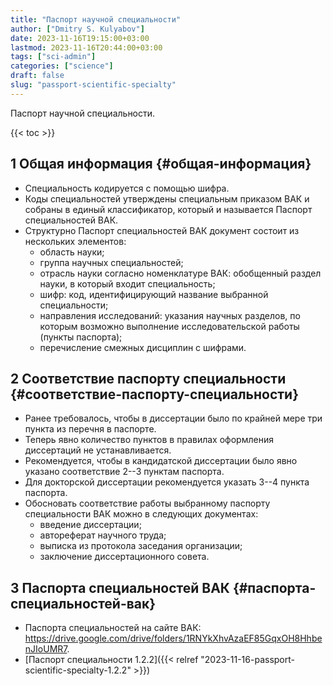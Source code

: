 ```yaml
---
title: "Паспорт научной специальности"
author: ["Dmitry S. Kulyabov"]
date: 2023-11-16T19:15:00+03:00
lastmod: 2023-11-16T20:44:00+03:00
tags: ["sci-admin"]
categories: ["science"]
draft: false
slug: "passport-scientific-specialty"
---
```


Паспорт научной специальности.

<!--more-->

{{< toc >}}


## <span class="section-num">1</span> Общая информация {#общая-информация}

-   Специальность кодируется с помощью шифра.
-   Коды специальностей утверждены специальным приказом ВАК и собраны в единый классификатор, который и называется Паспорт специальностей ВАК.
-   Структурно Паспорт специальностей ВАК документ состоит из нескольких элементов:
    -   область науки;
    -   группа научных специальностей;
    -   отрасль науки согласно номенклатуре ВАК: обобщенный раздел науки, в который входит специальность;
    -   шифр: код, идентифицирующий название выбранной специальности;
    -   направления исследований: указания научных разделов, по которым возможно выполнение исследовательской работы (пункты паспорта);
    -   перечисление смежных дисциплин с шифрами.


## <span class="section-num">2</span> Соответствие паспорту специальности {#соответствие-паспорту-специальности}

-   Ранее требовалось, чтобы в диссертации было по крайней мере три пункта из перечня в паспорте.
-   Теперь явно количество пунктов в правилах оформления диссертаций не устанавливается.
-   Рекомендуется, чтобы в кандидатской диссертации было явно указано соответствие 2--3 пунктам паспорта.
-   Для докторской диссертации рекомендуется указать 3--4 пункта паспорта.
-   Обосновать соответствие работы выбранному паспорту специальности ВАК можно в следующих документах:
    -   введение диссертации;
    -   автореферат научного труда;
    -   выписка из протокола заседания организации;
    -   заключение диссертационного совета.


## <span class="section-num">3</span> Паспорта специальностей ВАК {#паспорта-специальностей-вак}

-   Паспорта специальностей на сайте ВАК: <https://drive.google.com/drive/folders/1RNYkXhvAzaEF85GqxOH8HhbenJIoUMR7>.
-   [Паспорт специальности 1.2.2]({{< relref "2023-11-16-passport-scientific-specialty-1.2.2" >}})
